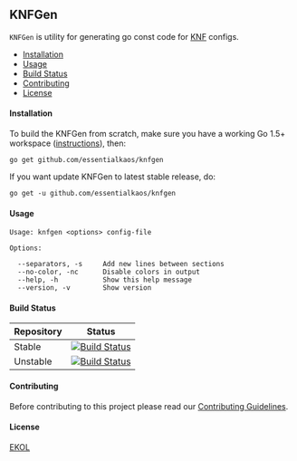 ## KNFGen

`KNFGen` is utility for generating go const code for [KNF](https://godoc.org/pkg.re/essentialkaos/ek.v1/knf) configs.

* [Installation](#installation)
* [Usage](#usage)
* [Build Status](#build-status)
* [Contributing](#contributing)
* [License](#license)

#### Installation

To build the KNFGen from scratch, make sure you have a working Go 1.5+ workspace ([instructions](https://golang.org/doc/install)), then:

```
go get github.com/essentialkaos/knfgen
```

If you want update KNFGen to latest stable release, do:

```
go get -u github.com/essentialkaos/knfgen
```

#### Usage

```
Usage: knfgen <options> config-file
    
Options:
    
  --separators, -s     Add new lines between sections
  --no-color, -nc      Disable colors in output
  --help, -h           Show this help message
  --version, -v        Show version

```

#### Build Status

| Repository | Status |
|------------|--------|
| Stable | [![Build Status](https://travis-ci.org/essentialkaos/knfgen.svg?branch=master)](https://travis-ci.org/essentialkaos/knfgen) |
| Unstable | [![Build Status](https://travis-ci.org/essentialkaos/knfgen.svg?branch=develop)](https://travis-ci.org/essentialkaos/knfgen) |

#### Contributing

Before contributing to this project please read our [Contributing Guidelines](https://github.com/essentialkaos/contributing-guidelines#contributing-guidelines).

#### License

[EKOL](https://essentialkaos.com/ekol)
